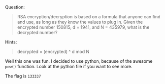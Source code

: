 Question:
>RSA encryption/decryption is based on a formula that anyone can find and use, as long as they know the values to plug in. Given the encrypted number 150815, d = 1941, and N = 435979, what is the decrypted number?

Hints:
>decrypted = (encrypted) ^ d mod N

Well this one was fun. I decided to use python, because of the awesome `pow()` function. Look at the python file if you want to see more.

The flag is `133337`
